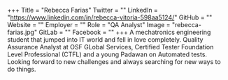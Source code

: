 +++
Title = "Rebecca Farias"
Twitter = ""
LinkedIn = "https://www.linkedin.com/in/rebecca-vitoria-598aa5124/"
GitHub = ""
Website = ""
Employer = ""
Role = "QA Analyst"
Image = "rebecca-farias.jpg"
GitLab = ""
Facebook = ""
+++
A mechatronics engineering student that jumped into IT world and fell in love completely. Quality Assurance Analyst at OSF GLobal Services, Certified Tester Foundation Level Professional (CTFL) and a young Padawan on Automated tests. Looking forward to new challenges and always searching for new ways to do things.